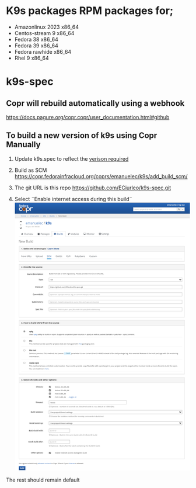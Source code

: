 # K9s packages RPM packages for; 

 * Amazonlinux 2023	x86_64
 * Centos-stream 9	x86_64
 * Fedora 38	x86_64
 * Fedora 39	x86_64
 * Fedora rawhide	x86_64
 * Rhel 9 x86_64

# k9s-spec

## Copr will rebuild automatically using a webhook
https://docs.pagure.org/copr.copr/user_documentation.html#github 

## To build a new version of k9s using Copr Manually

1. Update k9s.spec to reflect the [verison required](https://github.com/derailed/k9s/releases)

2. Build as SCM
https://copr.fedorainfracloud.org/coprs/emanuelec/k9s/add_build_scm/

3. The git URL is this repo 
https://github.com/ECiurleo/k9s-spec.git

4. Select ¨Enable internet access during this build¨
![Screenshot of Copr Build screen with correct settings](images/screenshot.png)

The rest should remain default



